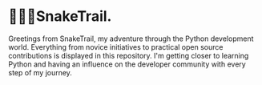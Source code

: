 # 🐍🐍🐍SnakeTrail.
Greetings from SnakeTrail, my adventure through the Python development world. Everything from novice initiatives to practical open source contributions is displayed in this repository. I'm getting closer to learning Python and having an influence on the developer community with every step of my journey.

 